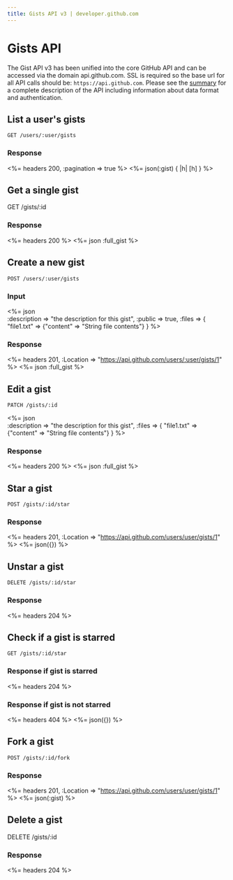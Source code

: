 ```yaml
---
title: Gists API v3 | developer.github.com
---
```


# Gists API

The Gist API v3 has been unified into the core GitHub API and can be
accessed via the domain api.github.com. SSL is required so the base url
for all API calls should be: `https://api.github.com`.
Please see the [summary](/v3/) for a complete description of the API
including information about data format and authentication.

## List a user's gists

    GET /users/:user/gists

### Response

<%= headers 200, :pagination => true %>
<%= json(:gist) { |h| [h] } %>

## Get a single gist

   GET /gists/:id

### Response

<%= headers 200 %>
<%= json :full_gist %>

## Create a new gist

    POST /users/:user/gists

### Input

<%= json \
  :description => "the description for this gist",
  :public      => true,
  :files => {
    "file1.txt" => {"content" => "String file contents"}
  } %>

### Response

<%= headers 201,
      :Location => "https://api.github.com/users/:user/gists/1" %>
<%= json :full_gist %>

## Edit a gist

    PATCH /gists/:id

<%= json \
  :description => "the description for this gist",
  :files => {
    "file1.txt" => {"content" => "String file contents"}
  } %>

### Response

<%= headers 200 %>
<%= json :full_gist %>

## Star a gist

    POST /gists/:id/star

### Response

<%= headers 201,
      :Location => "https://api.github.com/users/user/gists/1" %>
<%= json({}) %>

## Unstar a gist

    DELETE /gists/:id/star

### Response

<%= headers 204 %>

## Check if a gist is starred

    GET /gists/:id/star

### Response if gist is starred

<%= headers 204 %>

### Response if gist is not starred

<%= headers 404 %>
<%= json({}) %>

## Fork a gist

    POST /gists/:id/fork

### Response

<%= headers 201,
      :Location => "https://api.github.com/users/user/gists/1" %>
<%= json(:gist) %>

## Delete a gist

   DELETE /gists/:id

### Response

<%= headers 204 %>
